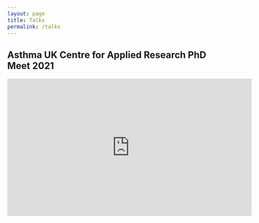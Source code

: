 ```yaml
---
layout: page
title: Talks
permalink: /talks
---
```


## Asthma UK Centre for Applied Research PhD Meet 2021

<iframe width="560" height="315" src="https://www.youtube.com/embed/1_PlZx44H7A" title="YouTube video player" frameborder="0" allow="accelerometer; autoplay; clipboard-write; encrypted-media; gyroscope; picture-in-picture" allowfullscreen></iframe>